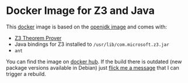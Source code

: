 # Docker Image for Z3 and Java

This [docker](https://www.docker.com/) image is based on the [openjdk image](https://hub.docker.com/_/openjdk/) and comes with:

- [Z3 Theorem Prover](https://github.com/Z3Prover/z3)
- Java bindings for Z3 installed to `/usr/lib/com.microsoft.z3.jar`
- `ant`

You can find the image on [docker hub](https://hub.docker.com/r/sebastian256/z3-java/). If the build there is outdated (new package versions available in Debian) just [flick me a message](mailto:sebastian@schweizer.tel?subject=Please%20rebuild%20docker%20image%20sebastian256%2Fjava) that I can trigger a rebuild.
